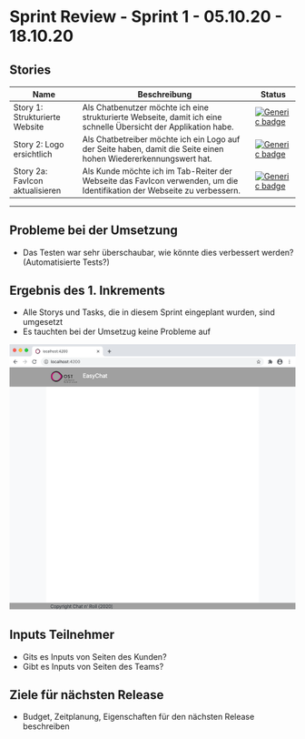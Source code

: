 # Sprint Review - Sprint 1 - 05.10.20 - 18.10.20

## Stories
|Name|Beschreibung|Status|
|-|-|-|
|Story 1: Strukturierte Website|Als Chatbenutzer möchte ich eine strukturierte Webseite, damit ich eine schnelle Übersicht der Applikation habe.|[![Generic badge](https://img.shields.io/badge/Done-Ja.svg)](https://app.vivifyscrum.com/boards/99679/SWL1-4)|
|Story 2: Logo ersichtlich|Als Chatbetreiber möchte ich ein Logo auf der Seite haben, damit die Seite einen hohen Wiedererkennungswert hat.|[![Generic badge](https://img.shields.io/badge/Done-Ja.svg)](https://app.vivifyscrum.com/boards/99679/SWL1-5)|
|Story 2a: FavIcon aktualisieren|Als Kunde möchte ich im Tab-Reiter der Webseite das FavIcon verwenden, um die Identifikation der Webseite zu verbessern.|[![Generic badge](https://img.shields.io/badge/Done-Ja.svg)](https://app.vivifyscrum.com/boards/99679/SWL1-16)|

<hr>

## Probleme bei der Umsetzung
- Das Testen war sehr überschaubar, wie könnte dies verbessert werden? (Automatisierte Tests?)

## Ergebnis des 1. Inkrements
- Alle Storys und Tasks, die in diesem Sprint eingeplant wurden, sind umgesetzt
- Es tauchten bei der Umsetzug keine Probleme auf

![Ergebnis 1. Sprint](.attachments/20201010_Inkrement_Sprint1.png)

## Inputs Teilnehmer
- Gits es Inputs von Seiten des Kunden?
- Gibt es Inputs von Seiten des Teams?

## Ziele für nächsten Release
- Budget, Zeitplanung, Eigenschaften für den nächsten Release beschreiben